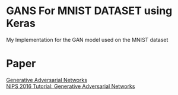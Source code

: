 # GANS For MNIST DATASET using Keras

My Implementation for the GAN model used on the MNIST dataset

# Paper
[Generative Adversarial Networks](https://arxiv.org/abs/1406.2661)  
[NIPS 2016 Tutorial: Generative Adversarial Networks](https://arxiv.org/abs/1701.00160)  



